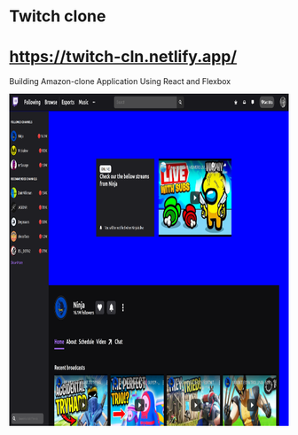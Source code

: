 # Twitch clone
# https://twitch-cln.netlify.app/
Building Amazon-clone Application Using React and Flexbox




<img src="localhost_3000_.png" alt="Twitch home page" width="100%" height="600">
